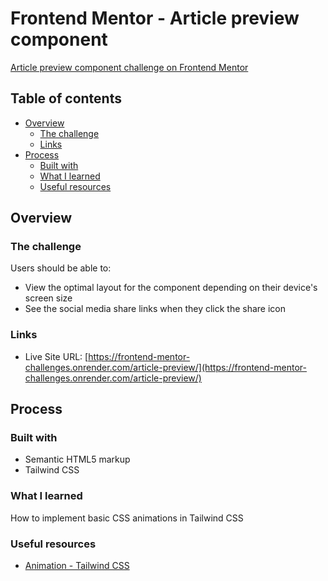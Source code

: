 # Frontend Mentor - Article preview component

[Article preview component challenge on Frontend Mentor](https://www.frontendmentor.io/challenges/article-preview-component-dYBN_pYFT)

## Table of contents

- [Overview](#overview)
  - [The challenge](#the-challenge)
  - [Links](#links)
- [Process](#my-process)
  - [Built with](#built-with)
  - [What I learned](#what-i-learned)
  - [Useful resources](#useful-resources)

## Overview

### The challenge

Users should be able to:

- View the optimal layout for the component depending on their device's screen size
- See the social media share links when they click the share icon

### Links

- Live Site URL: [https://frontend-mentor-challenges.onrender.com/article-preview/](https://frontend-mentor-challenges.onrender.com/article-preview/)

## Process

### Built with

- Semantic HTML5 markup
- Tailwind CSS

### What I learned

How to implement basic CSS animations in Tailwind CSS

### Useful resources

- [Animation - Tailwind CSS](https://tailwindcss.com/docs/animation)
